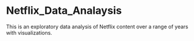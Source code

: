 # Netflix_Data_Analaysis
This is an exploratory data analysis of Netflix content over a range of years with visualizations. 
